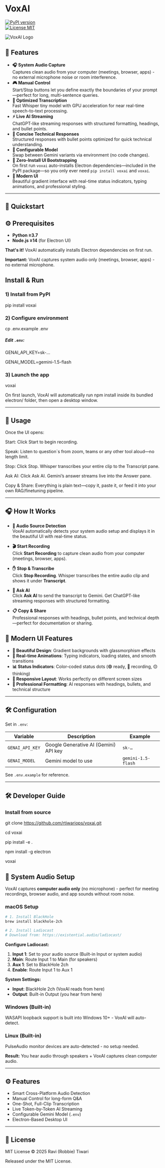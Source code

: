 # VoxAI
[![PyPI version](https://img.shields.io/pypi/v/voxai)](https://pypi.org/project/voxai/)  
[![License MIT](https://img.shields.io/pypi/l/voxai)](https://github.com/rtiwariops/voxai/blob/main/LICENSE)  

![VoxAI Logo](https://raw.githubusercontent.com/rtiwariops/voxai/main/assets/logo.png)

## 🚀 Features

- **🎧 System Audio Capture**  
  Captures clean audio from your computer (meetings, browser, apps) - no external microphone noise or room interference.
- **🎮 Manual Control**  
  Start/Stop buttons let you define exactly the boundaries of your prompt—perfect for long, multi-sentence queries.  
- **🔄 Optimized Transcription**  
  Fast Whisper tiny model with GPU acceleration for near real-time speech-to-text processing.  
- **⚡ Live AI Streaming**  
  ChatGPT-like streaming responses with structured formatting, headings, and bullet points.  
- **🎯 Concise Technical Responses**  
  Structured responses with bullet points optimized for quick technical understanding.
- **🔧 Configurable Model**  
  Swap between Gemini variants via environment (no code changes).  
- **🚀 Zero-Install UI Bootstrapping**  
  On first run `voxai` auto-installs Electron dependencies—included in the PyPI package—so you only ever need `pip install voxai` and `voxai`.
- **🎨 Modern UI**  
  Beautiful gradient interface with real-time status indicators, typing animations, and professional styling.  

---

## 🎯 Quickstart

## ⚙️ Prerequisites

- **Python ≥3.7**  
- **Node.js ≥14** (for Electron UI)

**That's it!** VoxAI automatically installs Electron dependencies on first run.

**Important:** VoxAI captures system audio only (meetings, browser, apps) - no external microphone.

## Install & Run
### 1) Install from PyPI
pip install voxai

### 2) Configure environment
cp .env.example .env

##### Edit `.env`:
GENAI_API_KEY=sk-…

GENAI_MODEL=gemini-1.5-flash

### 3) Launch the app
voxai

On first launch, VoxAI will automatically run npm install inside its bundled electron/ folder, then open a desktop window.

---

## 📖 Usage
Once the UI opens:

Start: Click Start to begin recording.

Speak: Listen to question`s from zoom, teams or any other tool aloud—no length limit.

Stop: Click Stop. Whisper transcribes your entire clip to the Transcript pane.

Ask AI: Click Ask AI. Gemini’s answer streams live into the Answer pane.

Copy & Share: Everything is plain text—copy it, paste it, or feed it into your own RAG/finetuning pipeline.

---

## 🎧 How It Works

- **🎤 Audio Source Detection**  
  VoxAI automatically detects your system audio setup and displays it in the beautiful UI with real-time status.

- **🎬 Start Recording**  
  Click **Start Recording** to capture clean audio from your computer (meetings, browser, apps).

- **✋ Stop & Transcribe**  
  Click **Stop Recording**. Whisper transcribes the entire audio clip and shows it under **Transcript**.

- **🤖 Ask AI**  
  Click **Ask AI** to send the transcript to Gemini. Get ChatGPT-like streaming responses with structured formatting.

- **📋 Copy & Share**  
  Professional responses with headings, bullet points, and technical depth—perfect for documentation or sharing.

## 🎨 Modern UI Features

- **🌈 Beautiful Design**: Gradient backgrounds with glassmorphism effects
- **💫 Real-time Animations**: Typing indicators, loading states, and smooth transitions  
- **📊 Status Indicators**: Color-coded status dots (🟢 ready, 🔴 recording, 🟡 thinking)
- **📱 Responsive Layout**: Works perfectly on different screen sizes
- **🎯 Professional Formatting**: AI responses with headings, bullets, and technical structure

---

## 🛠 Configuration

Set in `.env`:

| Variable        | Description                                | Example             |
|-----------------|--------------------------------------------|---------------------|
| `GENAI_API_KEY` | Google Generative AI (Gemini) API key      | `sk-…`              |
| `GENAI_MODEL`   | Gemini model to use                        | `gemini-1.5-flash`  |

See `.env.example` for reference.

---

## 🛠️ Developer Guide

### Install from source
git clone https://github.com/rtiwariops/voxai.git

cd voxai

pip install -e .

npm install -g electron

voxai

## 🔧 System Audio Setup

VoxAI captures **computer audio only** (no microphone) - perfect for meeting recordings, browser audio, and app sounds without room noise.

### macOS Setup
```bash
# 1. Install BlackHole
brew install blackhole-2ch

# 2. Install Ladiocast
# Download from: https://existential.audio/ladiocast/
```

**Configure Ladiocast:**
1. **Input 1**: Set to your audio source (Built-in Input or system audio)
2. **Main**: Route Input 1 to Main (for speakers)
3. **Aux 1**: Set to BlackHole 2ch
4. **Enable**: Route Input 1 to Aux 1

**System Settings:**
- **Input**: BlackHole 2ch (VoxAI reads from here)
- **Output**: Built-in Output (you hear from here)

### Windows (Built-in)
WASAPI loopback support is built into Windows 10+ - VoxAI will auto-detect.

### Linux (Built-in)
PulseAudio monitor devices are auto-detected - no setup needed.

**Result:** You hear audio through speakers + VoxAI captures clean computer audio.

---

## ⚙️ Features

- Smart Cross-Platform Audio Detection
- Manual Control for long-form Q&A
- One-Shot, Full-Clip Transcription
- Live Token-by-Token AI Streaming
- Configurable Gemini Model (`.env`)
- Electron-Based Desktop UI

---

## 📜 License

MIT License © 2025 Ravi (Robbie) Tiwari

Released under the MIT License.